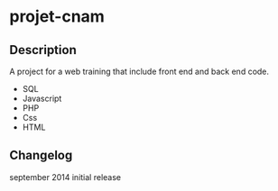 # projet-cnam

## Description 
A project for a web training that include front end and back end code.

- SQL
- Javascript
- PHP
- Css
- HTML

## Changelog 
september 2014 initial release
